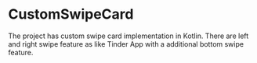 # CustomSwipeCard

The project has custom swipe card implementation in Kotlin. There are left and right swipe feature as like Tinder App with a additional bottom swipe feature. 

